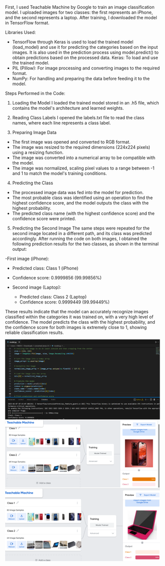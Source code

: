First, I used Teachable Machine by Google to train an image classification model. I uploaded images for two classes: the first represents an iPhone, and the second represents a laptop. After training, I downloaded the model in TensorFlow format.

Libraries Used:
- TensorFlow through Keras is used to load the trained model (load_model) and use it for predicting the categories based on the input images. It is also used in the prediction process using model.predict() to obtain predictions based on the processed data.
  Keras: To load and use the trained model.
- PIL (Pillow): For image processing and converting images to the required format.
- NumPy: For handling and preparing the data before feeding it to the model.

Steps Performed in the Code:

1. Loading the Model
I loaded the trained model stored in an .h5 file, which contains the model's architecture and learned weights.

2. Reading Class Labels
I opened the labels.txt file to read the class names, where each line represents a class label.

3. Preparing Image Data
- The first image was opened and converted to RGB format.
- The image was resized to the required dimensions (224x224 pixels) using a resizing function.
- The image was converted into a numerical array to be compatible with the model.
- The image was normalized, scaling pixel values to a range between -1 and 1 to match the model's training conditions.

4. Predicting the Class
- The processed image data was fed into the model for prediction.
- The most probable class was identified using an operation to find the highest confidence score, and the model outputs the class with the highest probability.
- The predicted class name (with the highest confidence score) and the confidence score were printed.

5. Predicting the Second Image
The same steps were repeated for the second image located in a different path, and its class was predicted accordingly. After running the code on both images, I obtained the following prediction results for the two classes, as shown in the terminal output:

-First image (iPhone):
  - Predicted class: Class 1 (iPhone)
  - Confidence score: 0.9999856 (99.99856%)

- Second image (Laptop):
  - Predicted class: Class 2 (Laptop)
  - Confidence score: 0.9999449 (99.99449%)

These results indicate that the model can accurately recognize images classified within the categories it was trained on, with a very high level of confidence. The model predicts the class with the highest probability, and the confidence score for both images is extremely close to 1, showing reliable classification results.

![image alt](https://github.com/aishah8/model.py./blob/b7c0a1750abe9c757c933de6f86e20f4e68a792d/screenshot33.png)
![image alt](https://github.com/aishah8/model.py./blob/6c77ba02d5cde0f0aeeb3c53e10c98a986b46d38/Screenshot%20(1).png)
![image alt](https://github.com/aishah8/model.py./blob/8ab55f5d61f1e3e3f2a1c8504a5931e0f366db4c/Screenshot%20(2).png)

